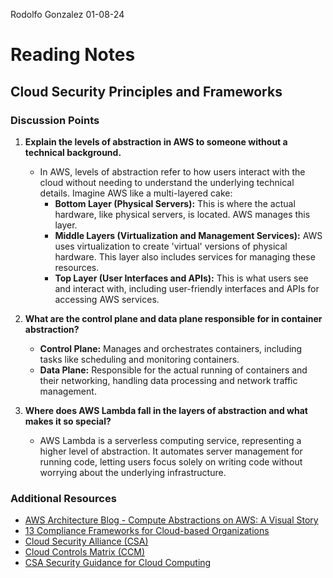 Rodolfo Gonzalez
01-08-24

# Reading Notes

## Cloud Security Principles and Frameworks

### Discussion Points

1. **Explain the levels of abstraction in AWS to someone without a technical background.**
   - In AWS, levels of abstraction refer to how users interact with the cloud without needing to understand the underlying technical details. Imagine AWS like a multi-layered cake:
     - **Bottom Layer (Physical Servers):** This is where the actual hardware, like physical servers, is located. AWS manages this layer.
     - **Middle Layers (Virtualization and Management Services):** AWS uses virtualization to create 'virtual' versions of physical hardware. This layer also includes services for managing these resources.
     - **Top Layer (User Interfaces and APIs):** This is what users see and interact with, including user-friendly interfaces and APIs for accessing AWS services.

2. **What are the control plane and data plane responsible for in container abstraction?**
   - **Control Plane:** Manages and orchestrates containers, including tasks like scheduling and monitoring containers.
   - **Data Plane:** Responsible for the actual running of containers and their networking, handling data processing and network traffic management.

3. **Where does AWS Lambda fall in the layers of abstraction and what makes it so special?**
   - AWS Lambda is a serverless computing service, representing a higher level of abstraction. It automates server management for running code, letting users focus solely on writing code without worrying about the underlying infrastructure.

### Additional Resources

- [AWS Architecture Blog - Compute Abstractions on AWS: A Visual Story](https://aws.amazon.com/blogs/architecture/compute-abstractions-on-aws-a-visual-story/)
- [13 Compliance Frameworks for Cloud-based Organizations](https://www.horangi.com/blog/13-compliance-frameworks-for-cloud-based-organizations)
- [Cloud Security Alliance (CSA)](https://cloudsecurityalliance.org/)
- [Cloud Controls Matrix (CCM)](https://cloudsecurityalliance.org/research/cloud-controls-matrix/)
- [CSA Security Guidance for Cloud Computing](https://cloudsecurityalliance.org/research/guidance/)
